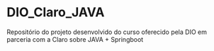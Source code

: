 # DIO_Claro_JAVA
Repositório do projeto desenvolvido do curso oferecido pela DIO em parceria com a Claro sobre JAVA + Springboot
